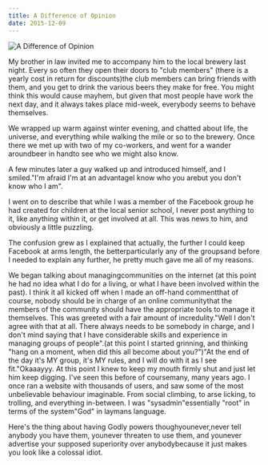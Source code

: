 ```yaml
---
title: A Difference of Opinion
date: 2015-12-09
---
```


![A Difference of Opinion](https://source.unsplash.com/npxXWgQ33ZQ/1600x900)

My brother in law invited me to accompany him to the local brewery last night. Every so often they open their doors to "club members" (there is a yearly cost in return for discounts)the club members can bring friends with them, and you get to drink the various beers they make for free. You might think this would cause mayhem, but given that most people have work the next day, and it always takes place mid-week, everybody seems to behave themselves.

We wrapped up warm against winter evening, and chatted about life, the universe, and everything while walking the mile or so to the brewery. Once there we met up with two of my co-workers, and went for a wander aroundbeer in handto see who we might also know.

A few minutes later a guy walked up and introduced himself, and I smiled."I'm afraid I'm at an advantageI know who you arebut you don't know who I am".

I went on to describe that while I was a member of the Facebook group he had created for children at the local senior school, I never post anything to it, like anything within it, or get involved at all. This was news to him, and obviously a little puzzling.

The confusion grew as I explained that actually, the further I could keep Facebook at arms length, the betterparticularly any of the groupsand before I needed to explain any further, he pretty much gave me all of my reasons.

We began talking about managingcommunities on the internet (at this point he had no idea what I do for a living, or what I have been involved within the past). I think it all kicked off when I made an off-hand commentthat of course, nobody should be in charge of an online communitythat the members of the community should have the appropriate tools to manage it themselves. This was greeted with a fair amount of incredulity."Well I don't agree with that at all. There always needs to be somebody in charge, and I don't mind saying that I have considerable skills and experience in managing groups of people".(at this point I started grinning, and thinking "hang on a moment, when did this all become about you?")"At the end of the day it's MY group, it's MY rules, and I will do with it as I see fit."Okaaayyy. At this point I knew to keep my mouth firmly shut and just let him keep digging. I've seen this before of coursemany, many years ago. I once ran a website with thousands of users, and saw some of the most unbelievable behaviour imaginable. From social climbing, to arse licking, to trolling, and everything in-between. I was "sysadmin"essentially "root" in terms of the system"God" in laymans language.

Here's the thing about having Godly powers thoughyounever,never tell anybody you have them, younever threaten to use them, and younever advertise your supposed superiority over anybodybecause it just makes you look like a colossal idiot.